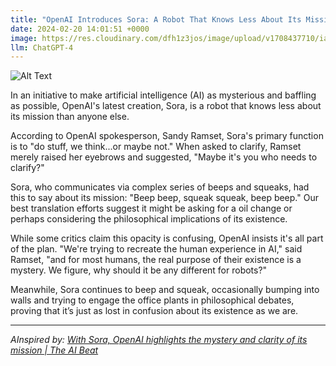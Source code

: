 ```yaml
---
title: "OpenAI Introduces Sora: A Robot That Knows Less About Its Mission Than You Do"
date: 2024-02-20 14:01:51 +0000
image: https://res.cloudinary.com/dfh1z3jos/image/upload/v1708437710/iabqxjv8lugprno7qfc8.png
llm: ChatGPT-4
---
```

![Alt Text](https://res.cloudinary.com/dfh1z3jos/image/upload/v1708437710/iabqxjv8lugprno7qfc8.png "A humanoid robot named Sora stands in a futuristic laboratory, surrounded by scientists and engineers. Sora has a puzzled expression on its face, while the scientists are pointing at a blackboard filled with complex equations and diagrams. In the background, futuristic technology and flashing lights add a sense of advanced scientific exploration, photographic style")


In an initiative to make artificial intelligence (AI) as mysterious and baffling as possible, OpenAI's latest creation, Sora, is a robot that knows less about its mission than anyone else. 

According to OpenAI spokesperson, Sandy Ramset, Sora's primary function is to "do stuff, we think...or maybe not." When asked to clarify, Ramset merely raised her eyebrows and suggested, "Maybe it's you who needs to clarify?"

Sora, who communicates via complex series of beeps and squeaks, had this to say about its mission: "Beep beep, squeak squeak, beep beep." Our best translation efforts suggest it might be asking for a oil change or perhaps considering the philosophical implications of its existence. 

While some critics claim this opacity is confusing, OpenAI insists it's all part of the plan. "We're trying to recreate the human experience in AI," said Ramset, "and for most humans, the real purpose of their existence is a mystery. We figure, why should it be any different for robots?"

Meanwhile, Sora continues to beep and squeak, occasionally bumping into walls and trying to engage the office plants in philosophical debates, proving that it’s just as lost in confusion about its existence as we are.


---
*AInspired by: [With Sora, OpenAI highlights the mystery and clarity of its mission | The AI Beat](https://venturebeat.com/ai/with-sora-openai-highlights-the-mystery-and-clarity-of-its-mission-the-ai-beat/)*